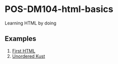 # POS-DM104-html-basics
Learning HTML by doing

## Examples

1. [First HTML](first-html)
1. [Unordered Kust](unordered-list)
